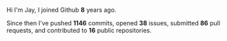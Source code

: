 Hi I'm Jay, I joined Github **8** years ago.

Since then I've pushed **1146** commits, opened **38** issues, submitted **86** pull requests, and contributed to **16** public repositories.
